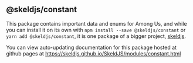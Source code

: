 ## @skeldjs/constant

This package contains important data and enums for Among Us, and while you can install it on its own with `npm install --save @skeldjs/constant` or `yarn add @skeldjs/constant`, it is one package of a bigger project, [skeldjs](https://github.com/skeldjs/SkeldJS).

You can view auto-updating documentation for this package hosted at github pages at https://skeldjs.github.io/SkeldJS/modules/constant.html